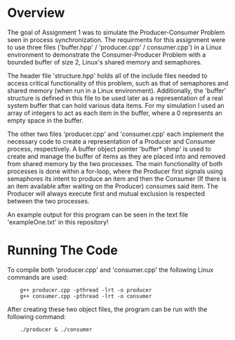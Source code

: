 # Overview
The goal of Assignment 1 was to simulate the Producer-Consumer Problem seen in process synchronization. The requirments for this assignment were to use three files ('buffer.hpp' / 'producer.cpp' / consumer.cpp') in a Linux environment to demonstrate the Consumer-Producer Problem with a bounded buffer of size 2, Linux's shared memory and semaphores.

The header file 'structure.hpp' holds all of the include files needed to access critical functionality of this problem, such as that of semaphores and shared memory (when run in a Linux environment). Additionally, the 'buffer' structure is defined in this file to be used later as a representation of a real system buffer that can hold various data items. For my simulation I used an array of integers to act as each item in the buffer, where a 0 represents an empty space in the buffer.

The other two files 'producer.cpp' and 'consumer.cpp' each implement the necessary code to create a representation of a Producer and Consumer process, respectively. A buffer object pointer 'buffer* shmp' is used to create and manage the buffer of items as they are placed into and removed from shared memory by the two processes. The main functionality of both processes is done within a for-loop, where the Producer first signals using semaphores its intent to produce an item and then the Consumer (If there is an item available after waiting on the Producer) consumes said item. The Producer will always execute first and mutual exclusion is respected between the two processes.

An example output for this program can be seen in the text file 'exampleOne.txt' in this repository!

# Running The Code
To compile both 'producer.cpp' and 'consumer.cpp' the following Linux commands are used:

        g++ producer.cpp -pthread -lrt -o producer
        g++ consumer.cpp -pthread -lrt -o consumer

After creating these two object files, the program can be run with the following command:

        ./producer & ./consumer
